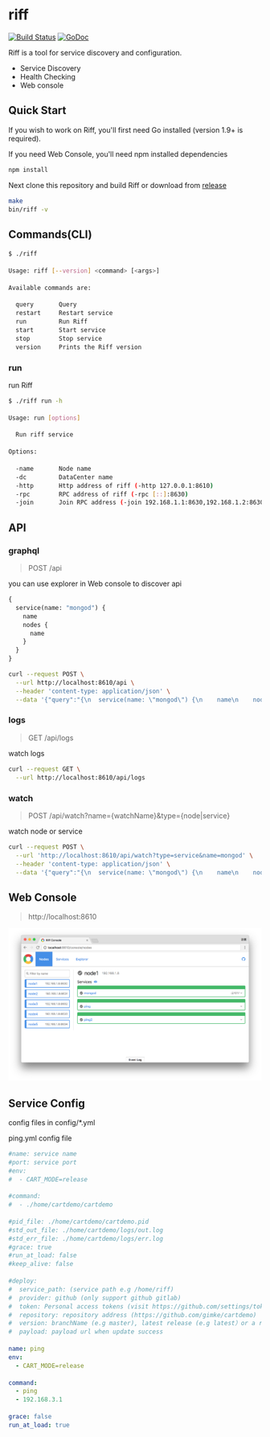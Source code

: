# riff

[![Build Status](https://travis-ci.org/gimke/riff.svg?branch=master)](https://travis-ci.org/gimke/riff) [![GoDoc](https://godoc.org/github.com/gimke/riff?status.svg)](https://godoc.org/github.com/gimke/riff)

Riff is a tool for service discovery and configuration.

* Service Discovery
* Health Checking
* Web console

## Quick Start
If you wish to work on Riff, you'll first need Go installed (version 1.9+ is required).

If you need Web Console, you'll need npm installed dependencies            

```bash
npm install
```
Next clone this repository and build Riff or download from [release](https://github.com/gimke/riff/releases)
```bash
make
bin/riff -v
```
## Commands(CLI)
```bash
$ ./riff

Usage: riff [--version] <command> [<args>]

Available commands are:

  query       Query
  restart     Restart service
  run         Run Riff
  start       Start service
  stop        Stop service
  version     Prints the Riff version

```

### run
run Riff
```bash
$ ./riff run -h

Usage: run [options]

  Run riff service

Options:

  -name       Node name
  -dc         DataCenter name
  -http       Http address of riff (-http 127.0.0.1:8610)
  -rpc        RPC address of riff (-rpc [::]:8630)
  -join       Join RPC address (-join 192.168.1.1:8630,192.168.1.2:8630,192.168.1.3:8630)

```
## API

### graphql 
> POST /api

you can use explorer in Web console to discover api

```graphql
{
  service(name: "mongod") {
    name
    nodes {
      name
    }
  }
}

```
```bash
curl --request POST \
  --url http://localhost:8610/api \
  --header 'content-type: application/json' \
  --data '{"query":"{\n  service(name: \"mongod\") {\n    name\n    nodes {\n      name\n    }\n  }\n}\n"}'
```
### logs

> GET /api/logs

watch logs
```bash
curl --request GET \
  --url http://localhost:8610/api/logs
```
### watch

> POST /api/watch?name={watchName}&type={node|service}

watch node or service

```bash
curl --request POST \
  --url 'http://localhost:8610/api/watch?type=service&name=mongod' \
  --header 'content-type: application/json' \
  --data '{"query":"{\n  service(name: \"mongod\") {\n    name\n    nodes {\n      name\n    }\n  }\n}\n"}'
```

## Web Console

> http://localhost:8610

![Riff console](https://raw.githubusercontent.com/gimke/riff/gh-pages/images/screen.png)

## Service Config
config files in config/*.yml

ping.yml config file
```yaml
#name: service name
#port: service port
#env:
#  - CART_MODE=release

#command:
#  - ./home/cartdemo/cartdemo

#pid_file: ./home/cartdemo/cartdemo.pid
#std_out_file: ./home/cartdemo/logs/out.log
#std_err_file: ./home/cartdemo/logs/err.log
#grace: true
#run_at_load: false
#keep_alive: false

#deploy:
#  service_path: (service path e.g /home/riff)
#  provider: github (only support github gitlab)
#  token: Personal access tokens (visit https://github.com/settings/tokens or https://gitlab.com/profile/personal_access_tokens and generate a new token)
#  repository: repository address (https://github.com/gimke/cartdemo)
#  version: branchName (e.g master), latest release (e.g latest）or a release described in a file (e.g master:filepath/version.txt)
#  payload: payload url when update success

name: ping
env:
  - CART_MODE=release

command:
  - ping
  - 192.168.3.1

grace: false
run_at_load: true

```

